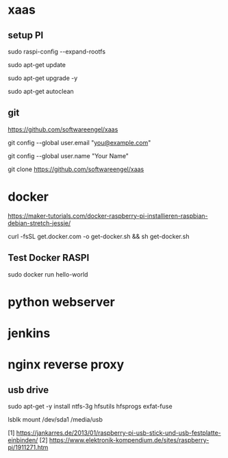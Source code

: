 # xaas

## setup PI 

  sudo raspi-config --expand-rootfs
  
  sudo apt-get update
  
  sudo apt-get upgrade -y
  
  sudo apt-get autoclean

## git 

  https://github.com/softwareengel/xaas

  git config --global user.email "you@example.com"
  
  git config --global user.name "Your Name"

  git clone https://github.com/softwareengel/xaas

# docker 

https://maker-tutorials.com/docker-raspberry-pi-installieren-raspbian-debian-stretch-jessie/

  curl -fsSL get.docker.com -o get-docker.sh && sh get-docker.sh

## Test Docker RASPI

  sudo docker run hello-world

# python webserver 

# jenkins 

# nginx reverse proxy 

  
##  usb drive 
sudo apt-get -y install ntfs-3g hfsutils hfsprogs exfat-fuse

  lsblk
  mount /dev/sda1 /media/usb

[1] https://jankarres.de/2013/01/raspberry-pi-usb-stick-und-usb-festplatte-einbinden/
[2] https://www.elektronik-kompendium.de/sites/raspberry-pi/1911271.htm
